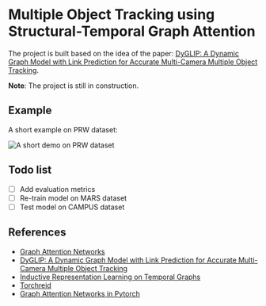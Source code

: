 # Multiple Object Tracking using Structural-Temporal Graph Attention

The project is built based on  the idea of the paper: [DyGLIP: A Dynamic Graph Model with Link Prediction for Accurate Multi-Camera Multiple Object Tracking](https://arxiv.org/abs/2106.06856).

<b>Note</b>: The project is still in construction.

## Example

A short example on PRW dataset:

![A short demo on PRW dataset](assets/demo_prw.gif)

## Todo list

- [ ] Add evaluation metrics
- [ ] Re-train model on MARS dataset
- [ ] Test model on CAMPUS dataset

## References

- [Graph Attention Networks](https://arxiv.org/abs/1710.10903)
- [DyGLIP: A Dynamic Graph Model with Link Prediction for Accurate Multi-Camera Multiple Object Tracking](https://arxiv.org/abs/2106.06856)
- [Inductive Representation Learning on Temporal Graphs](https://arxiv.org/abs/2002.07962)
- [Torchreid](https://github.com/KaiyangZhou/deep-person-reid)
- [Graph Attention Networks in Pytorch](https://github.com/Diego999/pyGAT)
